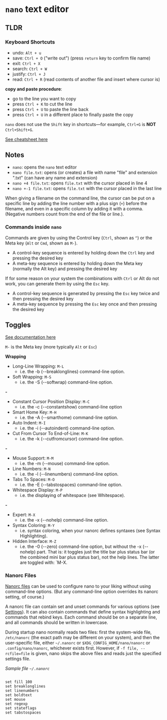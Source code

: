 # `nano` text editor

## TLDR

### Keyboard Shortcuts

* undo: `Alt + u`
* save: `Ctrl + O` ("write out") (press `return` key to confirm file name)
* exit: `Ctrl + X` 
* search: `Ctrl + W`
* justify: `Ctrl + J`
* read: `Ctrl + R` (read contents of another file and insert where cursor is)

**copy and paste procedure**: 

* go to the line you want to copy
* press `Ctrl + K` to cut the line
* press `Ctrl + U` to paste the line back
* press `Ctrl + U` in a different place to finally paste the copy

`nano` does not use the `Shift` key in shortcuts—for example, `Ctrl+G` is **NOT** `Ctrl+Shift+G`.

[See cheatsheet here][link_1]


<!-- ≈≈≈≈≈≈≈≈≈≈≈≈≈≈≈≈≈≈≈≈≈≈≈≈≈≈≈≈≈≈≈≈≈≈≈≈≈≈≈≈≈≈≈***≈≈≈≈≈≈≈≈≈≈≈≈≈≈≈≈≈≈≈≈≈≈≈≈≈≈≈≈≈≈≈≈≈≈≈≈≈≈≈≈≈≈≈≈≈ -->
## Notes

* `nano`: opens the `nano` text editor
* `nano file.txt`: opens (or creates) a file with name "file" and extension ".txt" (can have any
  name and extension)
* `nano +4 file.txt`: opens `file.txt` with the cursor placed in line 4
* `nano +-1 file.txt`: opens `file.txt` with the cursor placed in the last line 

When giving a filename on the command line, the cursor can be put on a specific line by adding the
line number with a plus sign (`+`) before the filename, and even in a specific column by adding it
with a comma. (Negative numbers count from the end of the file or line.).

### Commands inside `nano`

Commands are given by using the Control key (`Ctrl`, shown as `^`) or the Meta key (`Alt` or `Cmd`,
shown as `M-`).

* A control-key sequence is entered by holding down the `Ctrl` key and pressing the desired key
* A meta-key sequence is entered by holding down the Meta key (normally the Alt key) and pressing
  the desired key

If for some reason on your system the combinations with `Ctrl` or Alt do not work, you can generate
them by using the `Esc` key. 

* A control-key sequence is generated by pressing the `Esc` key twice and then pressing the desired
  key
* A meta-key sequence by pressing the `Esc` key once and then pressing the desired key

## Toggles

[See documentation here][toggles]

`M-` is the Meta key (more typically `Alt` or `Esc`)

**Wrapping** 

* Long-Line Wrapping: `M-L`
    - i.e. the -b (--breaklonglines) command-line option.
* Soft Wrapping: `M-S`
    - i.e. the -S (--softwrap) command-line option.

**-**    

* Constant Cursor Position Display: `M-C`
    - i.e. the -c (--constantshow) command-line option
* Smart Home Key: `M-H`
    - i.e. the -A (--smarthome) command-line option.
* Auto Indent: `M-I`
    - i.e. the -i (--autoindent) command-line option.
* Cut From Cursor To End-of-Line: `M-K`
    - i.e. the -k (--cutfromcursor) command-line option.

**-**    

* Mouse Support: `M-M`
    - i.e. the -m (--mouse) command-line option.
* Line Numbers: `M-N`
    - i.e. the -l (--linenumbers) command-line option.
* Tabs To Spaces: `M-O`
    - i.e. the -E (--tabstospaces) command-line option.
* Whitespace Display: `M-P`
    - i.e. the displaying of whitespace (see Whitespace).

**-**    

* Expert: `M-X`
    - i.e. the -x (--nohelp) command-line option.
* Syntax Coloring: `M-Y`
    - i.e. syntax coloring, when your nanorc defines syntaxes (see Syntax Highlighting).
* Hidden Interface: `M-Z`
    - i.e. the -0 (--zero) command-line option, but without the -x (--nohelp) part. That is: it
      toggles just the title bar plus status bar (or the combined mini bar plus status bar), not
      the help lines. The latter are toggled with: `M-X.

### Nanorc Files

[Nanorc files][nanorc_theory] can be used to configure nano to your liking without using
command-line options. (But any command-line option overrides its nanorc setting, of course.)

A nanorc file can contain set and unset commands for various options 
(see [Settings][nanorc_settings]). It can also contain commands that define syntax highlighting
and commands that rebind keys. Each command should be on a separate line, and all commands should be
written in lowercase.

During startup nano normally reads two files: first the system-wide file, `/etc/nanorc` (the exact
path may be different on your system), and then the user-specific file, either `~/.nanorc` or
`$XDG_CONFIG_HOME/nano/nanorc` or `.config/nano/nanorc`, whichever exists first. However, if `-f
file, --rcfile=file` is given, nano skips the above files and reads just the specified settings
file.

*Sample file `~/.nanorc`*

```

set fill 100
set breaklonglines
set linenumbers
set boldtext
set mouse
set regexp
set stateflags
set tabstospaces

```

[link_1]: https://nano-editor.org/dist/latest/cheatsheet.html
[toggles]: https://nano-editor.org/dist/latest/nano.html#Feature-Toggles
[nanorc_settings]: https://nano-editor.org/dist/latest/nano.html#Settings
[nanorc_theory]: https://nano-editor.org/dist/latest/nano.html#Nanorc-Files
